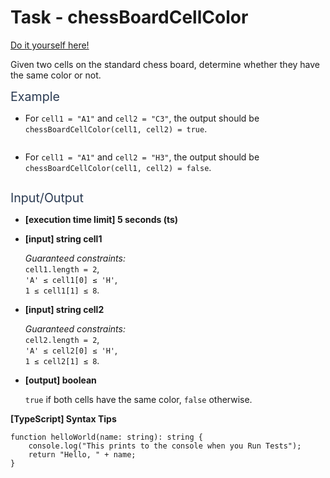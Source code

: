 # Task - chessBoardCellColor

[Do it yourself here!](https://app.codesignal.com/arcade/intro/level-6/t97bpjfrMDZH8GJhi)

<p>Given two cells on the standard chess board, determine whether they have the same color or not.</p>
<p><span class="markdown--header" style="color:#2b3b52;font-size:1.4em">Example</span></p>
<ul>
<li>
<p>For <code>cell1 = "A1"</code> and <code>cell2 = "C3"</code>, the output should be<br>
<code>chessBoardCellColor(cell1, cell2) = true</code>.</p>
<p><img src="https://codesignal.s3.amazonaws.com/tasks/chessBoardCellColor/img/example1.png?_tm=1582002259154" alt=""></p>
</li>
<li>
<p>For <code>cell1 = "A1"</code> and <code>cell2 = "H3"</code>, the output should be<br>
<code>chessBoardCellColor(cell1, cell2) = false</code>.</p>
<p><img src="https://codesignal.s3.amazonaws.com/tasks/chessBoardCellColor/img/example2.png?_tm=1582002260007" alt=""></p>
</li>
</ul>
<p><span class="markdown--header" style="color:#2b3b52;font-size:1.4em">Input/Output</span></p>
<ul>
<li>
<p><strong>[execution time limit] 5 seconds (ts)</strong></p>
</li>
<li>
<p><strong>[input] string cell1</strong></p>
<p><em>Guaranteed constraints:</em><br>
<code>cell1.length = 2</code>,<br>
<code>'A' ≤ cell1[0] ≤ 'H'</code>,<br>
<code>1 ≤ cell1[1] ≤ 8</code>.</p>
</li>
<li>
<p><strong>[input] string cell2</strong></p>
<p><em>Guaranteed constraints:</em><br>
<code>cell2.length = 2</code>,<br>
<code>'A' ≤ cell2[0] ≤ 'H'</code>,<br>
<code>1 ≤ cell2[1] ≤ 8</code>.</p>
</li>
<li>
<p><strong>[output] boolean</strong></p>
<p><code>true</code> if both cells have the same color, <code>false</code> otherwise.</p>
</li>
</ul>
<p><strong>[TypeScript] Syntax Tips</strong></p>
<pre><code class="language-typescript"><span class="hljs-function"><span class="hljs-keyword">function</span> <span class="hljs-title">helloWorld</span>(<span class="hljs-params">name: <span class="hljs-built_in">string</span></span>): <span class="hljs-title">string</span> </span>{
    <span class="hljs-built_in">console</span>.log(<span class="hljs-string">"This prints to the console when you Run Tests"</span>);
    <span class="hljs-keyword">return</span> <span class="hljs-string">"Hello, "</span> + name;
}

</code></pre>

